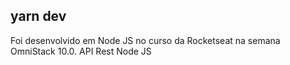 ## yarn dev

Foi desenvolvido em Node JS no curso da Rocketseat na semana OmniStack 10.0. 
API Rest Node JS